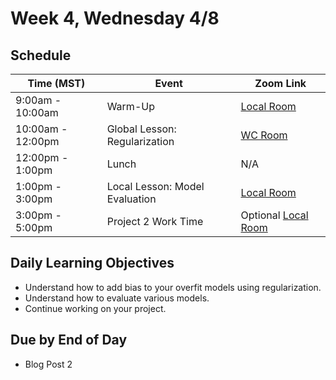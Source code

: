 # Week 4, Wednesday 4/8

## Schedule
| Time (MST)                  | Event                             | Zoom Link                                    |
|-----------------------|-----------------------------------|----------------------------------------------|
| 9:00am - 10:00am | Warm-Up                 | [Local Room](https://generalassembly.zoom.us/j/4539501986) |
| 10:00am - 12:00pm | Global Lesson: Regularization | [WC Room](https://generalassembly.zoom.us/s/620270527)   |
| 12:00pm - 1:00pm | Lunch                       | N/A |
| 1:00pm - 3:00pm  | Local Lesson: Model Evaluation | [Local Room](https://generalassembly.zoom.us/j/4539501986)   |
| 3:00pm - 5:00pm  | Project 2 Work Time | Optional [Local Room](https://generalassembly.zoom.us/j/4539501986)  |

## Daily Learning Objectives
- Understand how to add bias to your overfit models using regularization.
- Understand how to evaluate various models.
- Continue working on your project.

## Due by End of Day
- Blog Post 2
